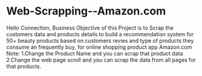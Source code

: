 # Web-Scrapping--Amazon.com
Hello Connection, Business Objective of this Project is to Scrap the customers data and products details to build a recommendation system for 50+ beauty products based on customers revies and type of products they consume an frequently buy, for online shopping  product app Amazon.com
Note: 1.Change the Product Name and you can scrap that product data
      2.Change the web page scroll and you can scrap the data from all pages for that products.
